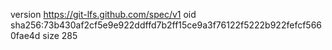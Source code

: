 version https://git-lfs.github.com/spec/v1
oid sha256:73b430af2cf5e9e922ddffd7b2ff15ce9a3f76122f5222b922fefcf5660fae4d
size 285
